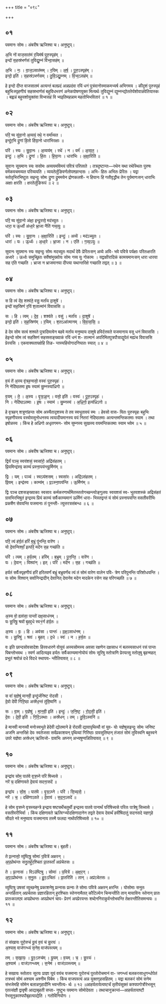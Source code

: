 +++
title = "०९८"

+++


## ०१
पवमानः सोमः। अंबरीष ऋजिश्वा च। अनुष्टुप्।

अ॒भि नो॑ वाज॒सात॑मं र॒यिम॑र्ष पुरु॒स्पृह॑म् ।  
इन्दो॑ स॒हस्र॑भर्णसं तुविद्यु॒म्नं वि॑भ्वा॒सह॑म् ॥

अ॒भि । नः॒ । वा॒ज॒ऽसात॑मम् । र॒यिम् । अ॒र्ष॒ । पु॒रु॒ऽस्पृह॑म् ।  
इन्दो॒ इति॑ । स॒हस्र॑ऽभर्णसम् । तु॒वि॒ऽद्यु॒म्नम् । वि॒भ्व॒ऽसह॑म् ॥

हे इन्दो दीप्त वाजसातमं अत्यन्तं बलप्रदं अन्नप्रदंवा रयिं धनं पुत्रंवानोस्माकमभ्यर्ष अभिगमय । कीदृशं पुरुस्पृहं बहुभिःस्पृहणीयं सहस्रभार्णसं बहुविधभरणं अनेकपोषणयुक्त मित्यर्थः तुविद्युम्नं द्युम्नन्द्योततेर्यशोवान्नंवेतियास्कः । बह्वन्नं बहुयशोयुक्तंवा विभ्वसहं वि भ्वइतिमहन्नाम महतोभिभवितारं ॥ १ ॥

## ०२
पवमानः सोमः। अंबरीष ऋजिश्वा च। अनुष्टुप्।

परि॒ ष्य सु॑वा॒नो अ॒व्ययं॒ रथे॒ न वर्मा॑व्यत ।  
इन्दु॑र॒भि द्रुणा॑ हि॒तो हि॑या॒नो धारा॑भिरक्षाः ॥

परि॑ । स्यः । सु॒वा॒नः । अ॒व्यय॑म् । रथे॑ । न । वर्म॑ । अ॒व्य॒त॒ ।  
इन्दुः॑ । अ॒भि । द्रुणा॑ । हि॒तः । हि॒या॒नः । धारा॑भिः । अ॒क्षा॒रिति॑ ॥

सुवानः सूयमानः स्यः ससोमः अव्ययमविमयं पवित्रं परिपवते । तत्रदृष्टान्तः—रथेन यथा रथेस्थितः पुरुषः वर्मकवचमव्यत परिव्ययति । व्ययतेर्लुङिवर्णलोपश्छान्दसः । अभि- हितः अभितः प्रेरितः । यद्वा स्तोतृभिरभिष्टुतः सइन्दुः सोमः द्रुणा द्रुममयेन द्रोणकलशॆ- न हियानः हि गतौवृद्धौच तेन पूर्यमाणःसन् धाराभिः अक्षाः क्षरति । क्षरतेर्लुङिरूपं ॥ २ ॥

## ०३
पवमानः सोमः। अंबरीष ऋजिश्वा च। अनुष्टुप्।

परि॒ ष्य सु॑वा॒नो अ॑क्षा॒ इन्दु॒रव्ये॒ मद॑च्युतः ।  
धारा॒ य ऊ॒र्ध्वो अ॑ध्व॒रे भ्रा॒जा नैति॑ गव्य॒युः ॥

परि॑ । स्यः । सु॒वा॒नः । अ॒क्षा॒रिति॑ । इन्दुः॑ । अव्ये॑ । मद॑ऽच्युतः ।  
धारा॑ । यः । ऊ॒र्ध्वः । अ॒ध्व॒रे । भ्रा॒जा । न । एति॑ । ग॒व्य॒ऽयुः ॥

सुवानः सूयमानः स्यः सइन्दुः सोमः मदच्युतः मदार्थं देवैः प्रेरितःसन् अव्ये अवि- भवे पवित्रे पर्यक्षाः परितःक्षरति अध्वरे । ऊर्ध्वः समुच्छ्रितः सर्वेषांमुख्योयः सोमः गव्य युः गोकामः । यद्वाक्षीरादिकं कामयमानःसन् धारा धारया सह एति गच्छति । भ्राजा न भ्राजमानया दीप्त्या यथान्तरिक्षे गच्छाति तद्वत् ॥ ३ ॥

## ०४
पवमानः सोमः। अंबरीष ऋजिश्वा च। अनुष्टुप्।

स हि त्वं दे॑व॒ शश्व॑ते॒ वसु॒ मर्ता॑य दा॒शुषे॑ ।  
इन्दो॑ सह॒स्रिणं॑ र॒यिं श॒तात्मा॑नं विवाससि ॥

सः । हि । त्वम् । दे॒व॒ । शश्व॑ते । वसु॑ । मर्ता॑य । दा॒शुषे॑ ।  
इन्दो॒ इति॑ । स॒ह॒स्रिण॑म् । र॒यिम् । श॒तऽआ॑त्मानम् । वि॒वा॒स॒सि॒ ॥

हे देव सोम सत्वं शश्वते पुत्रादिमत्वेन बहवे मर्ताय मनुष्याय दाशुषे हविर्दत्तवते यजमानाय वसु धनं विवाससि । हेइन्दो सोम त्वं सहस्रिणं सहस्रसङ्ख्याकं रयिं धनं श- तात्मानं अपरिमितपुत्रपौत्राद्युपेतं मह्यंच विवाससि प्रेरयसि । एकवाक्यतापक्षेहि तिङ- न्तस्यहियोगादनिघातः स्यात् ॥ ४ ॥

## ०५
पवमानः सोमः। अंबरीष ऋजिश्वा च। अनुष्टुप्।

व॒यं ते॑ अ॒स्य वृ॑त्रह॒न्वसो॒ वस्वः॑ पुरु॒स्पृहः॑ ।  
नि नेदि॑ष्ठतमा इ॒षः स्याम॑ सु॒म्नस्या॑ध्रिगो ॥

व॒यम् । ते॒ । अ॒स्य । वृ॒त्र॒ऽह॒न् । वसो॒ इति॑ । वस्वः॑ । पु॒रु॒ऽस्पृहः॑ ।  
नि । नेदि॑ष्ठऽतमाः । इ॒षः । स्याम॑ । सु॒म्नस्य॑ । अ॒ध्रि॒गो॒ इत्य॑ध्रिऽगो ॥

हे वृत्रहन् शत्रूणांहन्तः सोम अस्यैतादृशस्य ते तव स्वभूतावयं स्मः । हेवसो वास- यितः पुरुस्पृहः बहुभिः स्पृहणीयस्य वस्वोवसुनोधनस्य त्वयादीयमानस्य वयं नितरां नेदिष्ठतमाः अत्यन्तमन्तिकतमाः स्याम । तथा इषोन्नस्य । किंच हे अध्रिगो अधृतगमन- सोम सुम्नस्य सुखस्य वयमन्तिकतमाः स्याम भवेम ॥ ५ ॥

## ०६
पवमानः सोमः। अंबरीष ऋजिश्वा च। अनुष्टुप्।

द्विर्यं पञ्च॒ स्वय॑शसं॒ स्वसा॑रो॒ अद्रि॑संहतम् ।  
प्रि॒यमिन्द्र॑स्य॒ काम्यं॑ प्रस्ना॒पय॑न्त्यू॒र्मिण॑म् ॥

द्विः । यम् । पञ्च॑ । स्वऽय॑शसम् । स्वसा॑रः । अद्रि॑ऽसंहतम् ।  
प्रि॒यम् । इन्द्र॑स्य । काम्य॑म् । प्र॒ऽस्ना॒पय॑न्ति । ऊ॒र्मिण॑म् ॥

द्विः पञ्च दशसङ्ख्याकाः स्वसारः कर्मकरणार्थमितस्ततोगच्छन्त्योङ्गुलयः स्वयशसं स्व- भूतयशस्कं अद्रिसंहतं ग्रावभिरभिषुतं इन्द्रस्य प्रियं काम्यं सर्वैःकाम्यमानं ऊर्मिणं धारा- भिस्तद्वन्तं यं सोमं प्रस्नापयन्ति वसतीवरीभिः प्रकर्षेण सेवयन्ति यजमानाः तं पुनन्ती- त्युत्तरत्रसंबन्धः ॥ ६ ॥

## ०७
पवमानः सोमः। अंबरीष ऋजिश्वा च। अनुष्टुप्।

परि॒ त्यं ह॑र्य॒तं हरिं॑ ब॒भ्रुं पु॑नन्ति॒ वारे॑ण ।  
यो दे॒वान्विश्वाँ॒ इत्परि॒ मदे॑न स॒ह गच्छ॑ति ॥

परि॑ । त्यम् । ह॒र्य॒तम् । हरि॑म् । ब॒भ्रुम् । पु॒न॒न्ति॒ । वारे॑ण ।  
यः । दे॒वान् । विश्वा॑न् । इत् । परि॑ । मदे॑न । स॒ह । गच्छ॑ति ॥

हर्यतं सर्वैःस्पृहणीयं हरिं हरितवर्णं बभ्रुं बभ्रुवर्णंच त्यं तं सोमं वारेण वालेन पवि- त्रेण परिपुनन्ति परिशोधयन्ति । यः सोमः विश्वान् सर्वानिन्द्रादीन् देवानित् देवानेव मदेन मादकेन रसेन सह परिगच्छति ॥ ७ ॥

## ०८
पवमानः सोमः। अंबरीष ऋजिश्वा च। अनुष्टुप्।

अ॒स्य वो॒ ह्यव॑सा॒ पान्तो॑ दक्ष॒साध॑नम् ।  
यः सू॒रिषु॒ श्रवो॑ बृ॒हद्द॒धे स्व१॒॑र्ण ह॑र्य॒तः ॥

अ॒स्य । वः॒ । हि । अव॑सा । पान्तः॑ । द॒क्ष॒ऽसाध॑नम् ।  
यः । सू॒रिषु॑ । श्रवः॑ । बृ॒हत् । द॒धे । स्वः॑ । न । ह॒र्य॒तः ॥

वः इति छान्दसोवसादेशः हिरवधारणे वोयुयं अस्यसोमस्य अवसा रक्षणेन दक्षसाध नं बलस्यसाधनं रसं पान्तः पिबन्तोभवथ । स्वर्ण आदित्यइव हर्यतः सर्वैःकाम्यमानोयोयं सोमः सूरिषु स्तोत्राणि प्रेरयत्सु स्तोतृषु बृहन्महत् प्रभूतं श्रवोन्नं दधे विदधे स्थापय- न्तीतियावत् ॥ ८ ॥

## ०९
पवमानः सोमः। अंबरीष ऋजिश्वा च। अनुष्टुप्।

स वां॑ य॒ज्ञेषु॑ मानवी॒ इन्दु॑र्जनिष्ट रोदसी ।  
दे॒वो दे॑वी गिरि॒ष्ठा अस्रे॑ध॒न्तं तु॑वि॒ष्वणि॑ ॥

सः । वा॒म् । य॒ज्ञेषु॑ । मा॒न॒वी॒ इति॑ । इन्दुः॑ । ज॒नि॒ष्ट॒ । रो॒द॒सी॒ इति॑ ।  
दे॒वः । दे॒वी॒ इति॑ । गि॒रि॒ऽस्थाः । अस्रे॑धन् । तम् । तु॒वि॒ऽस्वनि॑ ॥

हे मानवी मानव्यौ मनोःस्वभूते हेदेवी द्योतमाने हे रोदसी द्यावापृथिव्यौ वां युव- योः यज्ञेषुसइन्दुः सोमः जनिष्ट अजनि अन्तरिक्षे देवः स्वतेजसा सर्वंप्रकाशयन् पृथिव्यां गिरिष्ठाः ग्रावसुतिष्ठन् तंजातं सोमं तुविस्वनि बहुस्वने उपरे यज्ञेवा अस्रेधन् ऋत्विजो- ग्रावभिः अघ्नन् अभ्यषुण्वन्नितियावत् ॥ ९ ॥

## १०
पवमानः सोमः। अंबरीष ऋजिश्वा च। अनुष्टुप्।

इन्द्रा॑य सोम॒ पात॑वे वृत्र॒घ्ने परि॑ षिच्यसे ।  
नरे॑ च॒ दक्षि॑णावते दे॒वाय॑ सदना॒सदे॑ ॥

इन्द्रा॑य । सो॒म॒ । पात॑वे । वृ॒त्र॒ऽघ्ने । परि॑ । सि॒च्य॒से॒ ।  
नरे॑ । च॒ । दक्षि॑णाऽवते । दे॒वाय॑ । स॒द॒न॒ऽसदे॑ ॥

हे सोम वृत्रघ्ने वृत्रस्यहन्त्रे इन्द्राय षष्ट्यर्थेचतुर्थी इन्द्रस्य पातवे पानार्थं परिषिच्यसे परितः पात्रेषु सिच्यसे । वसतीवरीभिर्वा । किंच दक्षिणावते ऋत्विग्भ्योदक्षिणादानेन तद्वते देवाय देवार्थं हवींषिदातुं सदनसदे यज्ञगृहे सीदते नरे मनुष्याय यजमानाय तस्मै फलदा नार्थंपरिषिच्यसे ॥ १० ॥

## ११
पवमानः सोमः। अंबरीष ऋजिश्वा च। बृहती।

ते प्र॒त्नासो॒ व्यु॑ष्टिषु॒ सोमाः॑ प॒वित्रे॑ अक्षरन् ।  
अ॒प॒प्रोथ॑न्तः सनु॒तर्हु॑र॒श्चितः॑ प्रा॒तस्ताँ अप्र॑चेतसः ॥

ते । प्र॒त्नासः॑ । विऽउ॑ष्टिषु । सोमाः॑ । प॒वित्रे॑ । अ॒क्ष॒र॒न् ।  
अ॒प॒ऽप्रोथ॑न्तः । स॒नु॒तः । हु॒रः॒ऽचितः॑ । प्रा॒तरिति॑ । तान् । अप्र॑ऽचेतसः ॥

व्युष्टिषु उषसां व्युच्छनेषु प्रकाशनेषु प्रत्नासः प्रत्नाः ते सोमाः पवित्रे अक्षरन् क्षरन्ति । योसोमाः सनुतः अन्तर्हितान् अप्रचेतसः प्रज्ञारहितान् हुरश्चितः स्तेननामैतत् कौटिल्येन चिन्वन्तीति तान् मायाविनः स्तेनान् प्रातः प्रातःकालएव अपप्रोथन्तः अपप्रोथनं चाप- प्रेरणं अपप्रेरयन्तः शब्देननिराकुर्वन्तोभवन्ति तेक्षरन्तीतिसमन्वयः ॥ ११ ॥

## १२
पवमानः सोमः। अंबरीष ऋजिश्वा च। अनुष्टुप्।

तं स॑खायः पुरो॒रुचं॑ यू॒यं व॒यं च॑ सू॒रयः॑ ।  
अ॒श्याम॒ वाज॑गन्ध्यं स॒नेम॒ वाज॑पस्त्यम् ॥

तम् । स॒खा॒यः॒ । पु॒रः॒ऽरुच॑म् । यू॒यम् । व॒यम् । च॒ । सू॒रयः॑ ।  
अ॒श्याम॑ । वाज॑ऽगन्ध्यम् । स॒नेम॑ । वाज॑ऽपस्त्यम् ॥

हे सखायः स्तोतारः सूरयः प्राज्ञा यूयं वयंच यजमानाः पुरोरुचं पुरतोरोचमानं वा- जगन्ध्यं बलकरसाधुगन्धोपेतं तत्रभवं सोमं अश्याम अश्नीम पिबेम । किंच वाजपस्त्यं अन्न युक्तगृहसहितम् । यद्वा बलकरं सोमं सनेम संभजेमहि सोमेन बलान्नगृहादीनि भवन्तीत्य- र्थः ॥ १२ ॥आहर्यतायेत्यष्टर्चं तृतीयंसूक्तं कश्यपगोत्रौरेभसून् एतत्संज्ञौ द्वावृषी आद्याबृहती सप्ता- नुष्टुभः पवमानः सोमोदेवता । तथाचानुक्रान्तं—आहर्यतायाष्टौ रेभसूनूकाश्यपौबृहत्याद्येति । गतोविनियोगः ।